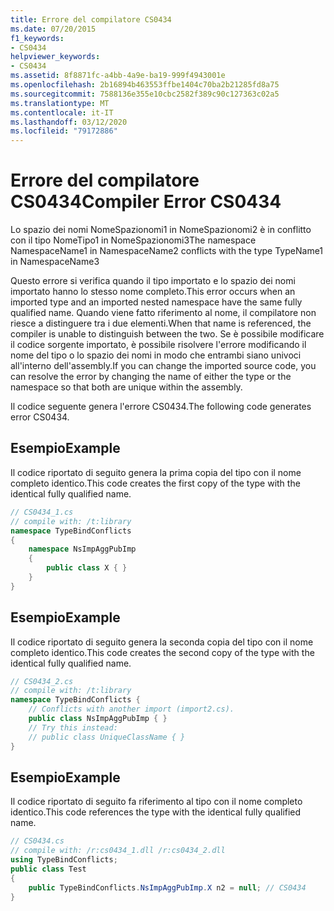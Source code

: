 ```yaml
---
title: Errore del compilatore CS0434
ms.date: 07/20/2015
f1_keywords:
- CS0434
helpviewer_keywords:
- CS0434
ms.assetid: 8f8871fc-a4bb-4a9e-ba19-999f4943001e
ms.openlocfilehash: 2b16894b463553ffbe1404c70ba2b21285fd8a75
ms.sourcegitcommit: 7588136e355e10cbc2582f389c90c127363c02a5
ms.translationtype: MT
ms.contentlocale: it-IT
ms.lasthandoff: 03/12/2020
ms.locfileid: "79172886"
---
```

# <a name="compiler-error-cs0434"></a><span data-ttu-id="73f05-102">Errore del compilatore CS0434</span><span class="sxs-lookup"><span data-stu-id="73f05-102">Compiler Error CS0434</span></span>
<span data-ttu-id="73f05-103">Lo spazio dei nomi NomeSpazionomi1 in NomeSpazionomi2 è in conflitto con il tipo NomeTipo1 in NomeSpazionomi3</span><span class="sxs-lookup"><span data-stu-id="73f05-103">The namespace NamespaceName1 in NamespaceName2 conflicts with the type TypeName1 in NamespaceName3</span></span>  
  
 <span data-ttu-id="73f05-104">Questo errore si verifica quando il tipo importato e lo spazio dei nomi importato hanno lo stesso nome completo.</span><span class="sxs-lookup"><span data-stu-id="73f05-104">This error occurs when an imported type and an imported nested namespace have the same fully qualified name.</span></span> <span data-ttu-id="73f05-105">Quando viene fatto riferimento al nome, il compilatore non riesce a distinguere tra i due elementi.</span><span class="sxs-lookup"><span data-stu-id="73f05-105">When that name is referenced, the compiler is unable to distinguish between the two.</span></span> <span data-ttu-id="73f05-106">Se è possibile modificare il codice sorgente importato, è possibile risolvere l'errore modificando il nome del tipo o lo spazio dei nomi in modo che entrambi siano univoci all'interno dell'assembly.</span><span class="sxs-lookup"><span data-stu-id="73f05-106">If you can change the imported source code, you can resolve the error by changing the name of either the type or the namespace so that both are unique within the assembly.</span></span>  
  
 <span data-ttu-id="73f05-107">Il codice seguente genera l'errore CS0434.</span><span class="sxs-lookup"><span data-stu-id="73f05-107">The following code generates error CS0434.</span></span>  
  
## <a name="example"></a><span data-ttu-id="73f05-108">Esempio</span><span class="sxs-lookup"><span data-stu-id="73f05-108">Example</span></span>  
 <span data-ttu-id="73f05-109">Il codice riportato di seguito genera la prima copia del tipo con il nome completo identico.</span><span class="sxs-lookup"><span data-stu-id="73f05-109">This code creates the first copy of the type with the identical fully qualified name.</span></span>  
  
```csharp  
// CS0434_1.cs  
// compile with: /t:library  
namespace TypeBindConflicts
{  
    namespace NsImpAggPubImp
    {  
        public class X { }  
    }  
}  
```  
  
## <a name="example"></a><span data-ttu-id="73f05-110">Esempio</span><span class="sxs-lookup"><span data-stu-id="73f05-110">Example</span></span>  
 <span data-ttu-id="73f05-111">Il codice riportato di seguito genera la seconda copia del tipo con il nome completo identico.</span><span class="sxs-lookup"><span data-stu-id="73f05-111">This code creates the second copy of the type with the identical fully qualified name.</span></span>  
  
```csharp  
// CS0434_2.cs  
// compile with: /t:library  
namespace TypeBindConflicts {  
    // Conflicts with another import (import2.cs).  
    public class NsImpAggPubImp { }  
    // Try this instead:  
    // public class UniqueClassName { }  
}  
```  
  
## <a name="example"></a><span data-ttu-id="73f05-112">Esempio</span><span class="sxs-lookup"><span data-stu-id="73f05-112">Example</span></span>  
 <span data-ttu-id="73f05-113">Il codice riportato di seguito fa riferimento al tipo con il nome completo identico.</span><span class="sxs-lookup"><span data-stu-id="73f05-113">This code references the type with the identical fully qualified name.</span></span>  
  
```csharp  
// CS0434.cs  
// compile with: /r:cs0434_1.dll /r:cs0434_2.dll  
using TypeBindConflicts;  
public class Test
{  
    public TypeBindConflicts.NsImpAggPubImp.X n2 = null; // CS0434  
}  
```
